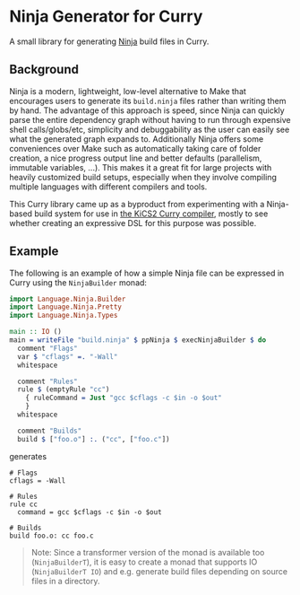 # Ninja Generator for Curry

A small library for generating [Ninja](https://ninja-build.org/) build files in Curry.

## Background

Ninja is a modern, lightweight, low-level alternative to Make that encourages users to generate its `build.ninja` files rather than writing them by hand. The advantage of this approach is speed, since Ninja can quickly parse the entire dependency graph without having to run through expensive shell calls/globs/etc, simplicity and debuggability as the user can easily see what the generated graph expands to. Additionally Ninja offers some conveniences over Make such as automatically taking care of folder creation, a nice progress output line and better defaults (parallelism, immutable variables, ...). This makes it a great fit for large projects with heavily customized build setups, especially when they involve compiling multiple languages with different compilers and tools.

This Curry library came up as a byproduct from experimenting with a Ninja-based build system for use in [the KiCS2 Curry compiler](https://git.ps.informatik.uni-kiel.de/curry/kics2), mostly to see whether creating an expressive DSL for this purpose was possible.

## Example

The following is an example of how a simple Ninja file can be expressed in Curry using the `NinjaBuilder` monad:

```curry
import Language.Ninja.Builder
import Language.Ninja.Pretty
import Language.Ninja.Types

main :: IO ()
main = writeFile "build.ninja" $ ppNinja $ execNinjaBuilder $ do
  comment "Flags"
  var $ "cflags" =. "-Wall"
  whitespace

  comment "Rules"
  rule $ (emptyRule "cc")
    { ruleCommand = Just "gcc $cflags -c $in -o $out"
    }
  whitespace

  comment "Builds"
  build $ ["foo.o"] :. ("cc", ["foo.c"])
```

generates

```ninja
# Flags
cflags = -Wall

# Rules
rule cc
  command = gcc $cflags -c $in -o $out

# Builds
build foo.o: cc foo.c
```

> Note: Since a transformer version of the monad is available too (`NinjaBuilderT`), it is easy to create a monad that supports IO (`NinjaBuilderT IO`) and e.g. generate build files depending on source files in a directory.

<!-- TODO: Add an example of NinjaBuilderT IO used this way -->
